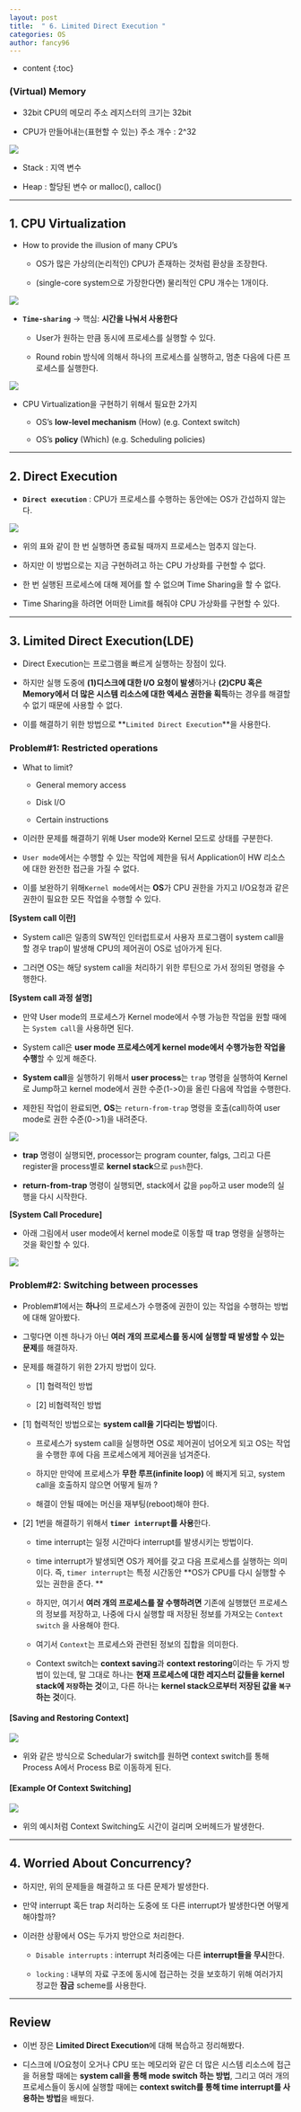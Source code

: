 ```yaml
---
layout: post
title:  " 6. Limited Direct Execution "
categories: OS
author: fancy96
---
```

* content
{:toc}

### (Virtual) Memory

* 32bit CPU의 메모리 주소 레지스터의 크기는 32bit

* CPU가 만들어내는(표현할 수 있는) 주소 개수 : 2^32

![](/assets/img/os/os-6-Limited-Direct-Execution_1.png)

* Stack : 지역 변수

* Heap : 할당된 변수 or malloc(), calloc()

---

## 1. CPU Virtualization

* How to provide the illusion of many CPU’s
  * OS가 많은 가상의(논리적인) CPU가 존재하는 것처럼 환상을 조장한다.

  * (single-core system으로 가장한다면) 물리적인 CPU 개수는 1개이다.

![](/assets/img/os/os-6-Limited-Direct-Execution_2.png)

* **`Time-sharing`** -> 핵심: **시간을 나눠서 사용한다**
  
  * User가 원하는 만큼 동시에 프로세스를 실행할 수 있다.
  
  * Round robin 방식에 의해서 하나의 프로세스를 실행하고, 멈춘 다음에 다른 프로세스를 실행한다.

![](/assets/img/os/os-6-Limited-Direct-Execution_3.png)

* CPU Virtualization을 구현하기 위해서 필요한 2가지

  * OS’s **low-level mechanism** (How) (e.g. Context switch)
  
  * OS’s **policy** (Which) (e.g. Scheduling policies)

---

## 2. Direct Execution

* **`Direct execution`** : CPU가 프로세스를 수행하는 동안에는 OS가 간섭하지 않는다.

![](/assets/img/os/os-6-Limited-Direct-Execution_4.png)

* 위의 표와 같이 한 번 실행하면 종료될 때까지 프로세스는 멈추지 않는다.

* 하지만 이 방법으로는 지금 구현하려고 하는 CPU 가상화를 구현할 수 없다.

* 한 번 실행된 프로세스에 대해 제어를 할 수 없으며 Time Sharing을 할 수 없다.

* Time Sharing을 하려면 어떠한 Limit를 해줘야 CPU 가상화를 구현할 수 있다.

---

## 3. Limited Direct Execution(LDE)

* Direct Execution는 프로그램을 빠르게 실행하는 장점이 있다.

* 하지만 실행 도중에 **(1)디스크에 대한 I/O 요청이 발생**하거나 **(2)CPU 혹은 Memory에서 더 많은 시스템 리소스에 대한 엑세스 권한을 획득**하는 경우를 해결할 수 없기 때문에 사용할 수 없다.

* 이를 해결하기 위한 방법으로 **`Limited Direct Execution`**을 사용한다.

### Problem#1: Restricted operations

* What to limit?

  * General memory access
  
  * Disk I/O
  
  * Certain instructions

* 이러한 문제를 해결하기 위해 User mode와 Kernel 모드로 상태를 구분한다.

* `User mode`에서는 수행할 수 있는 작업에 제한을 둬서 Application이 HW 리소스에 대한 완전한 접근을 가질 수 없다.

* 이를 보완하기 위해`Kernel mode`에서는 **OS**가 CPU 권한을 가지고 I/O요청과 같은 권한이 필요한 모든 작업을 수행할 수 있다.

**[System call 이란]**

* System call은 일종의 SW적인 인터럽트로서 사용자 프로그램이 system call을 할 경우 trap이 발생해 CPU의 제어권이 OS로 넘아가게 된다.

* 그러면 OS는 해당 system call을 처리하기 위한 루틴으로 가서 정의된 명령을 수행한다.


**[System call 과정 설명]**

* 만약 User mode의 프로세스가 Kernel mode에서 수행 가능한 작업을 원할 때에는 `System call`을 사용하면 된다.

* System call은 **user mode 프로세스에게 kernel mode에서 수행가능한 작업을 수행**할 수 있게 해준다.

* **System call**을 실행하기 위해서 **user process**는 `trap` 명령을 실행하여 Kernel로 Jump하고 kernel mode에서 권한 수준(1->0)을 올린 다음에 작업을 수행한다.

* 제한된 작업이 완료되면, **OS**는 `return-from-trap` 명령을 호출(call)하여 user mode로 권한 수준(0->1)을 내려준다.

![](/assets/img/os/os-6-Limited-Direct-Execution_5.png)


* **trap** 명령이 실행되면, processor는 program counter, falgs, 그리고 다른 register을 process별로 **kernel stack**으로 `push`한다.

* **return-from-trap** 명령이 실행되면, stack에서 값을 `pop`하고 user mode의 실행을 다시 시작한다.

**[System Call Procedure]**

* 아래 그림에서 user mode에서 kernel mode로 이동할 때 trap 명령을 실행하는 것을 확인할 수 있다.

![](/assets/img/os/os-6-Limited-Direct-Execution_6.png)


### Problem#2: Switching between processes

* Problem#1에서는 **하나**의 프로세스가 수행중에 권한이 있는 작업을 수행하는 방법에 대해 알아봤다.

* 그렇다면 이젠 하나가 아닌 **여러 개의 프로세스를 동시에 실행할 때 발생할 수 있는 문제**를 해결하자.

* 문제를 해결하기 위한 2가지 방법이 있다.

  * [1] 협력적인 방법
  
  * [2] 비협력적인 방법

* [1] 협력적인 방법으로는 **system call을 기다리는 방법**이다.
  
  * 프로세스가 system call을 실행하면 OS로 제어권이 넘어오게 되고 OS는 작업을 수행한 후에 다음 프로세스에게 제어권을 넘겨준다.
  
  * 하지만 만약에 프로세스가 **무한 루프(infinite loop)** 에 빠지게 되고, system call을 호출하지 않으면 어떻게 될까 ?
  
  * 해결이 안될 때에는 머신을 재부팅(reboot)해야 한다.

* [2] 1번을 해결하기 위해서 **`timer interrupt`를 사용**한다.
  
  * time interrupt는 일정 시간마다 interrupt를 발생시키는 방법이다.
  
  * time interrupt가 발생되면 OS가 제어를 갖고 다음 프로세스를 실행하는 의미이다.
  즉, `timer interrupt`는 특정 시간동안 **OS가 CPU를 다시 실행할 수 있는 권한을 준다. **
  
  * 하지만, 여기서 **여러 개의 프로세스를 잘 수행하려면** 기존에 실행했던 프로세스의 정보를 저장하고, 나중에 다시 실행할 때 저장된 정보를 가져오는 `Context switch` 을 사용해야 한다.
  
  * 여기서 `Context`는 프로세스와 관련된 정보의 집합을 의미한다.
  
  * Context switch는 **context saving**과 **context restoring**이라는 두 가지 방법이 있는데, 말 그대로 하나는 **현재 프로세스에 대한 레지스터 값들을 kernel stack에 `저장`하는 것**이고, 다른 하나는 **kernel stack으로부터 저장된 값을 `복구`하는 것**이다.

#### [Saving and Restoring Context]

![](/assets/img/os/os-6-Limited-Direct-Execution_7.png)

* 위와 같은 방식으로 Schedular가 switch를 원하면 context switch를 통해 Process A에서 Process B로 이동하게 된다.

#### [Example Of Context Switching]

![](/assets/img/os/os-6-Limited-Direct-Execution_8.png)

* 위의 예시처럼 Context Switching도 시간이 걸리며 오버헤드가 발생한다.

---

## 4. Worried About Concurrency?

* 하지만, 위의 문제들을 해결하고 또 다른 문제가 발생한다.

* 만약 interrupt 혹든 trap 처리하는 도중에 또 다른 interrupt가 발생한다면 어떻게 해야할까?

* 이러한 상황에서 OS는 두가지 방안으로 처리한다.
  
  * `Disable interrupts`
  : interrupt 처리중에는 다른 **interrupt들을 무시**한다.
  
  * `locking`
  : 내부의 자료 구조에 동시에 접근하는 것을 보호하기 위해 여러가지 정교한 **잠금** scheme를 사용한다.

---

## Review

* 이번 장은 **Limited Direct Execution**에 대해 복습하고 정리해봤다.

* 디스크에 I/O요청이 오거나 CPU 또는 메모리와 같은 더 많은 시스템 리소스에 접근을 허용할 때에는 **system call을 통해 mode switch 하는 방법**, 그리고 여러 개의 프로세스들이 동시에 실행할 때에는 **context switch를 통해 time interrupt를 사용하는 방법**을 배웠다.